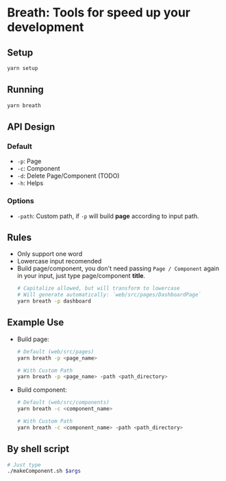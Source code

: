 # Breath: Tools for speed up your development

## Setup

```sh
yarn setup
```

## Running

```sh
yarn breath
```

## API Design

### Default

- `-p`: Page
- `-c`: Component
- `-d`: Delete Page/Component (TODO)
- `-h`: Helps

### Options

- `-path`: Custom path, if `-p` will build **page** according to input path.

## Rules

- Only support one word
- Lowercase input recomended
- Build page/component, you don't need passing `Page / Component` again in your input, just type page/component **title**.
  ```sh
  # Capitalize allowed, but will transform to lowercase
  # Will generate automatically: `web/src/pages/DashboardPage`
  yarn breath -p dashboard
  ```

## Example Use

- Build page:

  ```sh
  # Default (web/src/pages)
  yarn breath -p <page_name>

  # With Custom Path
  yarn breath -p <page_name> -path <path_directory>
  ```

- Build component:

  ```sh
  # Default (web/src/components)
  yarn breath -c <component_name>

  # With Custom Path
  yarn breath -c <component_name> -path <path_directory>
  ```

## By shell script
```sh
# Just type
./makeComponent.sh $args
```